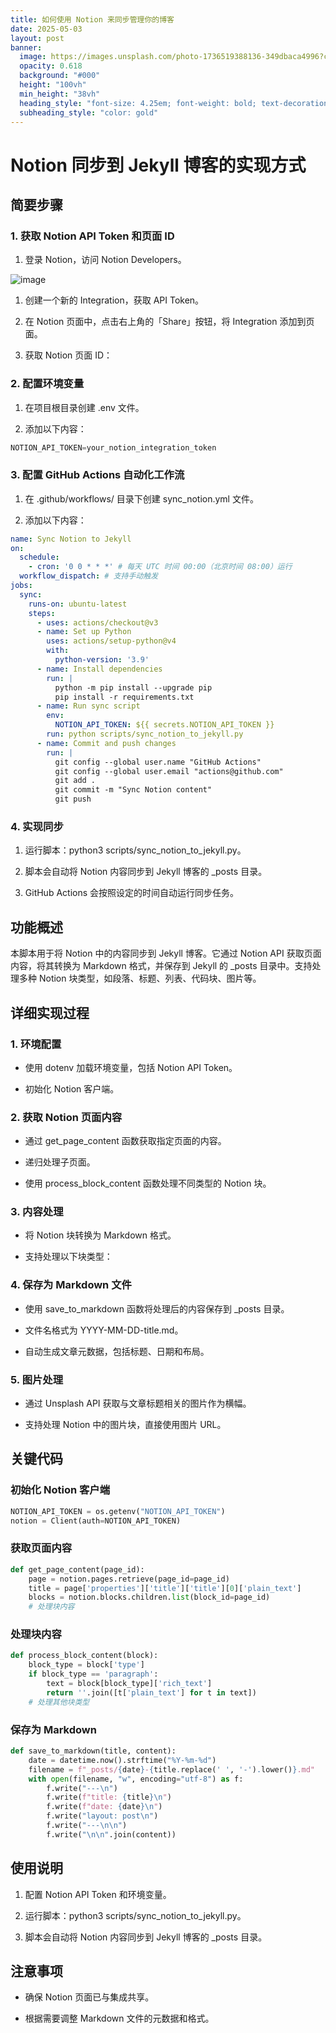 ```yaml
---
title: 如何使用 Notion 来同步管理你的博客
date: 2025-05-03
layout: post
banner:
  image: https://images.unsplash.com/photo-1736519388136-349dbaca4996?crop=entropy&cs=tinysrgb&fit=max&fm=jpg&ixid=M3w2OTIwMzJ8MHwxfHJhbmRvbXx8fHx8fHx8fDE3NDYyODk0NTZ8&ixlib=rb-4.0.3&q=80&w=1080
  opacity: 0.618
  background: "#000"
  height: "100vh"
  min_height: "38vh"
  heading_style: "font-size: 4.25em; font-weight: bold; text-decoration: underline"
  subheading_style: "color: gold"
---
```


# Notion 同步到 Jekyll 博客的实现方式

## 简要步骤

### 1. 获取 Notion API Token 和页面 ID

1. 登录 Notion，访问 Notion Developers。

![image](https://prod-files-secure.s3.us-west-2.amazonaws.com/a7a0cc5a-89b9-4cda-8686-1fba0ca52f40/d19c1afe-dea5-4312-9333-786b0ba83054/image.png?X-Amz-Algorithm=AWS4-HMAC-SHA256&X-Amz-Content-Sha256=UNSIGNED-PAYLOAD&X-Amz-Credential=ASIAZI2LB466UDYEN6QK%2F20250503%2Fus-west-2%2Fs3%2Faws4_request&X-Amz-Date=20250503T162415Z&X-Amz-Expires=3600&X-Amz-Security-Token=IQoJb3JpZ2luX2VjEFQaCXVzLXdlc3QtMiJHMEUCIDqzB1jQVncmNoPslb0Ji2wlAdSihhMQPNGquAaEMFF8AiEAjNfFNBYK58fhpXE26sPo07KYDZvYEkjNdEz8H0j0VncqiAQI7f%2F%2F%2F%2F%2F%2F%2F%2F%2F%2FARAAGgw2Mzc0MjMxODM4MDUiDCdsbxZUR1RnfWRAFSrcAxcLLgXdrxjivROn8pGhcZV1nCTnFI%2Fbk8DZKqKSCE6p83%2FfyZCal1hm3CgE7fvdW26AW9gGHbeauv%2BSzDZmWPFFQ4spRcSOqDHysowiUooMhY2oqaWavdtl5i1N1Sc5XE4s59s4YOrJmJ5w0xt0eoxW1YMFUhCPr4dIghNCJEAF963%2FO6vLlfXhNPgjYCUai3ApbcPaTavsPyjE0BWFkrOwx%2Fk5PVpstSf2qq35WrZkkTO0hC7G%2BoAzpE8Xb%2BFjdSerH9UDoe8boXCPmwgQV9sZ67fr2uSaZd2QSB2bL2%2B%2BrAeae1ojVY3KhbAy1U8%2BF%2F1XX4Ldu%2Bmq7yVhEauVTP1wutPt4fjOIRSVnmTNZ0hrCc1f1X4%2BGpGs6LZnorArWRPWDvLcC2NJngSe9K9ZMAeDx3CZHtuq%2Bdo7ziTAuNJGPET%2FzyuSqq3h10%2Fx0latr8mRJ3LKKSgBymGqPuklYRgl8hsvIkzuM%2BPpH1S%2FJbGbAj9oOD4ZNkWbSz%2BGQersKBgwbZCHqD8ZEd9iMYDZcgvSJ5iftvQY4DQSVa%2FXWJ2B1wsM9v80L0Jv%2Ftu1n0bOfLZa5zP0eoQJf9phLX1qlPC3JGQMv0LiKb4AhgFKDvaGsnCynJZGez3QKDTlMNSN2MAGOqUBMzlI9z5kjlm9RBmUJNBWnvQv6ODbtFivm5Z3b1Ik4Kq4aKWwBogOiumVHLFBe79sOIpqvRSfAU97rbtXtOHZSAanWQxROLanZoq%2BN7ZGudszrT8UicQ3IiBQKpR%2BQly690XMIj0FDtjyuvP8NHsuLtUZ9cKQoJFdEkqLrV00d4NQL38qDG65j53%2B43EVvJeUu657pOo%2Fvk%2B%2B%2Bd3rJAgGhg09ONUU&X-Amz-Signature=568afed15429e2ad1d54dbffd668a12c5c69f6ee5512d92bfb31fbbab92ca95c&X-Amz-SignedHeaders=host&x-id=GetObject)

1. 创建一个新的 Integration，获取 API Token。

1. 在 Notion 页面中，点击右上角的「Share」按钮，将 Integration 添加到页面。

1. 获取 Notion 页面 ID：


### 2. 配置环境变量

1. 在项目根目录创建 .env 文件。

1. 添加以下内容：

```javascript
NOTION_API_TOKEN=your_notion_integration_token
```

### 3. 配置 GitHub Actions 自动化工作流

1. 在 .github/workflows/ 目录下创建 sync_notion.yml 文件。

1. 添加以下内容：

```yaml
name: Sync Notion to Jekyll
on:
  schedule:
    - cron: '0 0 * * *' # 每天 UTC 时间 00:00（北京时间 08:00）运行
  workflow_dispatch: # 支持手动触发
jobs:
  sync:
    runs-on: ubuntu-latest
    steps:
      - uses: actions/checkout@v3
      - name: Set up Python
        uses: actions/setup-python@v4
        with:
          python-version: '3.9'
      - name: Install dependencies
        run: |
          python -m pip install --upgrade pip
          pip install -r requirements.txt
      - name: Run sync script
        env:
          NOTION_API_TOKEN: ${{ secrets.NOTION_API_TOKEN }}
        run: python scripts/sync_notion_to_jekyll.py
      - name: Commit and push changes
        run: |
          git config --global user.name "GitHub Actions"
          git config --global user.email "actions@github.com"
          git add .
          git commit -m "Sync Notion content"
          git push
```

### 4. 实现同步

1. 运行脚本：python3 scripts/sync_notion_to_jekyll.py。

1. 脚本会自动将 Notion 内容同步到 Jekyll 博客的 _posts 目录。

1. GitHub Actions 会按照设定的时间自动运行同步任务。

## 功能概述

本脚本用于将 Notion 中的内容同步到 Jekyll 博客。它通过 Notion API 获取页面内容，将其转换为 Markdown 格式，并保存到 Jekyll 的 _posts 目录中。支持处理多种 Notion 块类型，如段落、标题、列表、代码块、图片等。

## 详细实现过程

### 1. 环境配置

- 使用 dotenv 加载环境变量，包括 Notion API Token。

- 初始化 Notion 客户端。

### 2. 获取 Notion 页面内容

- 通过 get_page_content 函数获取指定页面的内容。

- 递归处理子页面。

- 使用 process_block_content 函数处理不同类型的 Notion 块。

### 3. 内容处理

- 将 Notion 块转换为 Markdown 格式。

- 支持处理以下块类型：


### 4. 保存为 Markdown 文件

- 使用 save_to_markdown 函数将处理后的内容保存到 _posts 目录。

- 文件名格式为 YYYY-MM-DD-title.md。

- 自动生成文章元数据，包括标题、日期和布局。

### 5. 图片处理

- 通过 Unsplash API 获取与文章标题相关的图片作为横幅。

- 支持处理 Notion 中的图片块，直接使用图片 URL。

## 关键代码

### 初始化 Notion 客户端

```python
NOTION_API_TOKEN = os.getenv("NOTION_API_TOKEN")
notion = Client(auth=NOTION_API_TOKEN)
```

### 获取页面内容

```python
def get_page_content(page_id):
    page = notion.pages.retrieve(page_id=page_id)
    title = page['properties']['title']['title'][0]['plain_text']
    blocks = notion.blocks.children.list(block_id=page_id)
    # 处理块内容
```

### 处理块内容

```python
def process_block_content(block):
    block_type = block['type']
    if block_type == 'paragraph':
        text = block[block_type]['rich_text']
        return ''.join([t['plain_text'] for t in text])
    # 处理其他块类型
```

### 保存为 Markdown

```python
def save_to_markdown(title, content):
    date = datetime.now().strftime("%Y-%m-%d")
    filename = f"_posts/{date}-{title.replace(' ', '-').lower()}.md"
    with open(filename, "w", encoding="utf-8") as f:
        f.write("---\n")
        f.write(f"title: {title}\n")
        f.write(f"date: {date}\n")
        f.write("layout: post\n")
        f.write("---\n\n")
        f.write("\n\n".join(content))
```

## 使用说明

1. 配置 Notion API Token 和环境变量。

1. 运行脚本：python3 scripts/sync_notion_to_jekyll.py。

1. 脚本会自动将 Notion 内容同步到 Jekyll 博客的 _posts 目录。

## 注意事项

- 确保 Notion 页面已与集成共享。

- 根据需要调整 Markdown 文件的元数据和格式。